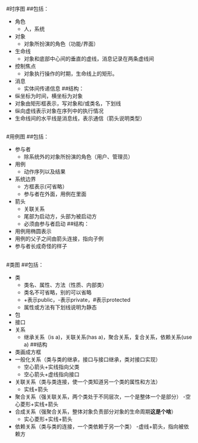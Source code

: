 #时序图
##包括：
- 角色
  - 人，系统
- 对象 
  - 对象所扮演的角色（功能/界面）
- 生命线
  - 对象和底部中心间的垂直的虚线，消息记录在两条虚线间
- 控制焦点
  - 对象执行操作的时期，生命线上的矩形。
- 消息
  - 实体间传递信息
##结构：
- 纵坐标为时间，横坐标为对象
- 对象由矩形框表示，写对象和/或类名，下划线
- 纵向虚线表示对象在序列中的执行情况
- 生命线间的水平线是消息线，表示通信（箭头说明类型）
##

#用例图
##包括：
- 参与者
  - 除系统外的对象所扮演的角色（用户、管理员）
- 用例
  - 动作序列以及结果
- 系统边界
  - 方框表示(可省略）
  - 参与者在外面，用例在里面
- 箭头
  - 关联关系
  - 尾部为启动方，头部为被启动方
  - 必须由参与者启动
##结构：
- 用例用椭圆表示
- 用例的父子之间由箭头连接，指向子例
- 参与者长成奇怪的样子
##
#类图
##包括：
- 类
  - 类名、属性、方法（性质、内部类）
  - 类名不可省略，别的可以省略
  - +表示public，-表示private，#表示protected
  - 属性或方法有下划线说明为静态
- 包
- 接口
- 关系
  - 继承关系（is a)，关联关系(has a)，聚合关系，复合关系，依赖关系(use a)
##结构
- 类画成方框
- 一般化关系（类与类的继承，接口与接口继承，类对接口实现）
  - 空心箭头+实线指向父类
  - 空心箭头+虚线指向接口
- 关联关系（类与类连接，使一个类知道另一个类的属性和方法）
  - 实线+箭头
- 聚合关系（强关联关系，两个类处于不同层次，一个是整体一个是部分）
  -空心菱形+实线+箭头
- 合成关系（强聚合关系，整体对象负责部分对象的生命周期**这是个啥**）
  - 实心菱形+实线+箭头
- 依赖关系（类与类的连接，一个类依赖于另一个类）
  -虚线+箭头，指向被依赖方
